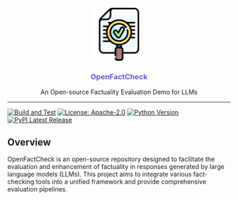 <!--
title: OpenFactCheck
emoji: ✅
colorFrom: green
colorTo: purple
sdk: streamlit
app_file: src/openfactcheck/app/app.py
pinned: false
-->

<p align="center">
  <img alt="OpenFactCheck Logo" src="https://raw.githubusercontent.com/hasaniqbal777/OpenFactCheck/main/assets/splash.png" height="120" />
  <h3 align="center" style="color:SlateBlue;">OpenFactCheck</h3>
  <p align="center">An Open-source Factuality Evaluation Demo for LLMs</p>
</p>

---

[![Build and Test](https://img.shields.io/github/actions/workflow/status/hasaniqbal777/openfactcheck/main.yaml)](https://github.com/hasaniqbal777/OpenFactCheck/actions/workflows/main.yaml)
[![License: Apache-2.0](https://img.shields.io/github/license/hasaniqbal777/openfactcheck)](https://opensource.org/licenses/Apache-2.0)
[![Python Version](https://img.shields.io/pypi/pyversions/openfactcheck.svg)](https://pypi.org/project/openfactcheck/)
[![PyPI Latest Release](https://img.shields.io/pypi/v/openfactcheck.svg)](https://pypi.org/project/openfactcheck/)

## Overview
OpenFactCheck is an open-source repository designed to facilitate the evaluation and enhancement of factuality in responses generated by large language models (LLMs). This project aims to integrate various fact-checking tools into a unified framework and provide comprehensive evaluation pipelines.
